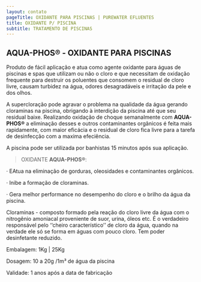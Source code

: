 ```yaml
---
layout: contato
pageTitle: OXIDANTE PARA PISCINAS | PUREWATER EFLUENTES
title: OXIDANTE P/ PISCINA
subtitle: TRATAMENTO DE PISCINAS
---
```

## **AQUA-PHOS® - OXIDANTE PARA PISCINAS**

Produto de fácil aplicação e atua como agente oxidante para águas de piscinas e spas que utilizam ou não o cloro e que necessitam de oxidação frequente para destruir os poluentes que consomem o residual de cloro livre, causam turbidez na água, odores desagradáveis e irritação da pele e dos olhos. 

A supercloração pode agravar o problema na qualidade da água gerando cloraminas na piscina, obrigando à interdição da piscina até que seu residual baixe. Realizando oxidação de choque semanalmente com **AQUA-PHOS®** a eliminação desses e outros contaminantes orgânicos é feita mais rapidamente, com maior eficácia e o residual de cloro fica livre para a tarefa de desinfecção com a maxima efeciência.  

A piscina pode ser utilizada por banhistas 15 minutos após sua aplicação.

>OXIDANTE **AQUA-PHOS®**:

· EAtua na eliminação de gorduras, oleosidades e contaminantes orgânicos.

· Inibe a formação de cloraminas.

· Gera melhor performance no desempenho do cloro e o brilho da água da piscina.
>
Cloraminas - composto formado pela reação do cloro livre da água com o nitrogênio amoniacal proveniente de suor, urina, óleos etc. É o verdadeiro responsável pelo ‘‘cheiro  característico’’ de cloro da água, quando na verdade ele só se forma em águas com pouco cloro. Tem poder desinfetante reduzido. 
>

Embalagem: 1Kg | 25Kg 

Dosagem: 10 a 20g /1m³ de água da piscina

Validade: 1 anos após a data de fabricação



